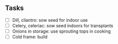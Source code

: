 ## Tasks
- [ ] Dill, cilantro: sow seed for indoor use
- [ ] Celery, celeriac: sow seed indoors for transplants
- [ ] Onions in storage: use sprouting tops in cooking
- [ ] Cold frame: build
